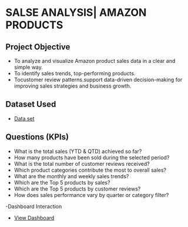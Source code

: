 # SALSE ANALYSIS| AMAZON PRODUCTS
## Project Objective
- To analyze and visualize Amazon product sales data in a clear and simple way.
- To identify sales trends, top-performing products.
- Tocustomer review patterns.support data-driven decision-making for improving sales strategies and business growth.

## Dataset Used
- <a href="https://github.com/Panubarade/Data-Analysis-Dashboard/blob/main/Amazon_Combined_Data.xlsx">Data set</a>

## Questions (KPIs)

- What is the total sales (YTD & QTD) achieved so far?
- How many products have been sold during the selected period?
- What is the total number of customer reviews received?
- Which product categories contribute the most to overall sales?
- What are the monthly and weekly sales trends?
- Which are the Top 5 products by sales?
- Which are the Top 5 products by customer reviews?
- How does sales performance vary by quarter or category filter?


-Dashboard Interaction 
- <a href="https://github.com/Panubarade/Data-Analysis-Dashboard/blob/main/sales%20analysis%20p1.jpg">View Dashboard</a>
